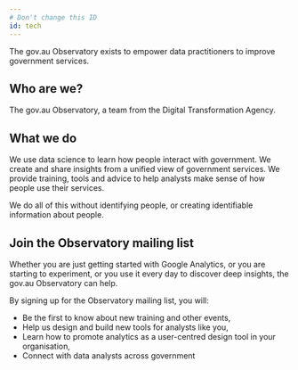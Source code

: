 ```yaml
---
# Don't change this ID
id: tech
---
```


The gov.au Observatory exists to empower data practitioners to improve government services.

## Who are we?
The gov.au Observatory, a team from the Digital Transformation Agency. 

## What we do
We use data science to learn how people interact with government. We create and share insights from a unified view of government services. We provide training, tools and advice to help analysts make sense of how people use their services. 

We do all of this without identifying people, or creating identifiable information about people.

## Join the Observatory mailing list
Whether you are just getting started with Google Analytics, or you are starting to experiment, or you use it every day to discover deep insights, the gov.au Observatory can help.

By signing up for the Observatory mailing list, you will:
* Be the first to know about new training and other events, 
* Help us design and build new tools for analysts like you, 
* Learn how to promote analytics as a user-centred design tool in your organisation,
* Connect with data analysts across government
